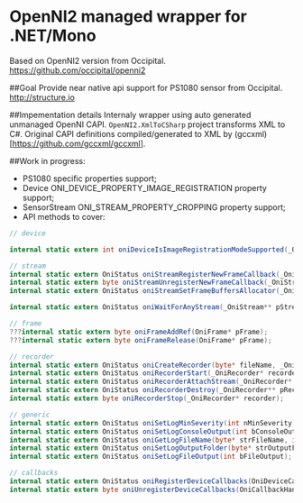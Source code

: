 OpenNI2 managed wrapper for .NET/Mono
================================

Based on OpenNI2 version from Occipital. 
https://github.com/occipital/openni2


##Goal
Provide near native api support for PS1080 sensor from Occipital.
http://structure.io


##Impementation details
Internaly wrapper using auto generated unmanaged OpenNI CAPI. 
```OpenNI2.XmlToCSharp``` project transforms XML to C#. 
Original CAPI definitions compiled/generated to XML by (gccxml)[https://github.com/gccxml/gccxml].


##Work in progress:
- PS1080 specific properties support;
- Device ONI_DEVICE_PROPERTY_IMAGE_REGISTRATION property support;
- SensorStream ONI_STREAM_PROPERTY_CROPPING property support;
- API methods to cover:
```csharp
// device

internal static extern int oniDeviceIsImageRegistrationModeSupported(_OniDevice* device, OniImageRegistrationMode mode);

// stream
internal static extern OniStatus oniStreamRegisterNewFrameCallback(_OniStream* stream, OniNewFrameCallback handler, byte* pCookie, OniCallbackHandleImpl** pHandle);
internal static extern byte oniStreamUnregisterNewFrameCallback(_OniStream* stream, OniCallbackHandleImpl* handle);
internal static extern OniStatus oniStreamSetFrameBuffersAllocator(_OniStream* stream, OniFrameAllocBufferCallback alloc, OniFrameFreeBufferCallback free, byte* pCookie);

internal static extern OniStatus oniWaitForAnyStream(_OniStream** pStreams, int numStreams, int* pStreamIndex, int timeout);

// frame
???internal static extern byte oniFrameAddRef(OniFrame* pFrame);
???internal static extern byte oniFrameRelease(OniFrame* pFrame);

// recorder
internal static extern OniStatus oniCreateRecorder(byte* fileName, _OniRecorder** pRecorder);
internal static extern OniStatus oniRecorderStart(_OniRecorder* recorder);
internal static extern OniStatus oniRecorderAttachStream(_OniRecorder* recorder, _OniStream* stream, int allowLossyCompression);
internal static extern OniStatus oniRecorderDestroy(_OniRecorder** pRecorder);
internal static extern byte oniRecorderStop(_OniRecorder* recorder);

// generic
internal static extern OniStatus oniSetLogMinSeverity(int nMinSeverity);
internal static extern OniStatus oniSetLogConsoleOutput(int bConsoleOutput);
internal static extern OniStatus oniGetLogFileName(byte* strFileName, int nBufferSize);
internal static extern OniStatus oniSetLogOutputFolder(byte* strOutputFolder);
internal static extern OniStatus oniSetLogFileOutput(int bFileOutput);

// callbacks
internal static extern OniStatus oniRegisterDeviceCallbacks(OniDeviceCallbacks pCallbacks, byte* pCookie, OniCallbackHandleImpl** pHandle);
internal static extern byte oniUnregisterDeviceCallbacks(OniCallbackHandleImpl* handle);
```